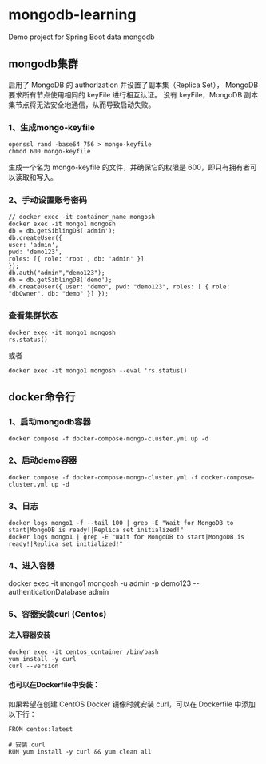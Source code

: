 # mongodb-learning
Demo project for Spring Boot data mongodb
## mongodb集群
启用了 MongoDB 的 authorization 并设置了副本集（Replica Set）， MongoDB 要求所有节点使用相同的 keyFile 进行相互认证。
没有 keyFile，MongoDB 副本集节点将无法安全地通信，从而导致启动失败。
### 1、生成mongo-keyfile
```shell
openssl rand -base64 756 > mongo-keyfile
chmod 600 mongo-keyfile
````
生成一个名为 mongo-keyfile 的文件，并确保它的权限是 600，即只有拥有者可以读取和写入。

### 2、手动设置账号密码
```shell
// docker exec -it container_name mongosh
docker exec -it mongo1 mongosh
db = db.getSiblingDB('admin');
db.createUser({
user: 'admin',
pwd: 'demo123',
roles: [{ role: 'root', db: 'admin' }]
});
db.auth("admin","demo123");
db = db.getSiblingDB('demo');
db.createUser({ user: "demo", pwd: "demo123", roles: [ { role: "dbOwner", db: "demo" }] });
````
### 查看集群状态
```shell
docker exec -it mongo1 mongosh
rs.status()
````
或者
```shell
docker exec -it mongo1 mongosh --eval 'rs.status()'
````
## docker命令行
### 1、启动mongodb容器
```shell
docker compose -f docker-compose-mongo-cluster.yml up -d
````
### 2、启动demo容器
```shell
docker compose -f docker-compose-mongo-cluster.yml -f docker-compose-cluster.yml up -d
````
### 3、日志
```shell
docker logs mongo1 -f --tail 100 | grep -E "Wait for MongoDB to start|MongoDB is ready!|Replica set initialized!"
docker logs mongo1 | grep -E "Wait for MongoDB to start|MongoDB is ready!|Replica set initialized!"
````
### 4、进入容器
docker exec -it mongo1 mongosh -u admin -p demo123 --authenticationDatabase admin
### 5、容器安装curl (Centos)
#### 进入容器安装
```shell
docker exec -it centos_container /bin/bash
yum install -y curl
curl --version
````
#### 也可以在Dockerfile中安装：
如果希望在创建 CentOS Docker 镜像时就安装 curl，可以在 Dockerfile 中添加以下行：
```shell
FROM centos:latest

# 安装 curl
RUN yum install -y curl && yum clean all

```
  


